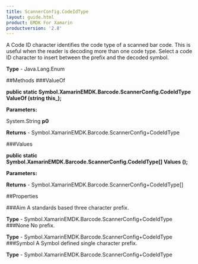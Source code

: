 ```yaml
---
title: ScannerConfig.CodeIdType
layout: guide.html
product: EMDK For Xamarin 
productversion: '2.8' 
---
```

A Code ID character identifies the code type of a scanned bar code. This is useful when the reader is decoding more than one code type. Select a code ID character to insert between the prefix and the decoded symbol.

**Type** - Java.Lang.Enum

##Methods
###ValueOf

**public static Symbol.XamarinEMDK.Barcode.ScannerConfig.CodeIdType ValueOf (string this_);**


        

**Parameters:**

System.String **p0** 

**Returns** - Symbol.XamarinEMDK.Barcode.ScannerConfig+CodeIdType

###Values

**public static Symbol.XamarinEMDK.Barcode.ScannerConfig.CodeIdType[] Values ();**


        

**Parameters:**

**Returns** - Symbol.XamarinEMDK.Barcode.ScannerConfig+CodeIdType[]

##Properties

###Aim
A standards based three character prefix.

**Type** - Symbol.XamarinEMDK.Barcode.ScannerConfig+CodeIdType
###None
No prefix.

**Type** - Symbol.XamarinEMDK.Barcode.ScannerConfig+CodeIdType
###Symbol
A Symbol defined single character prefix.

**Type** - Symbol.XamarinEMDK.Barcode.ScannerConfig+CodeIdType
